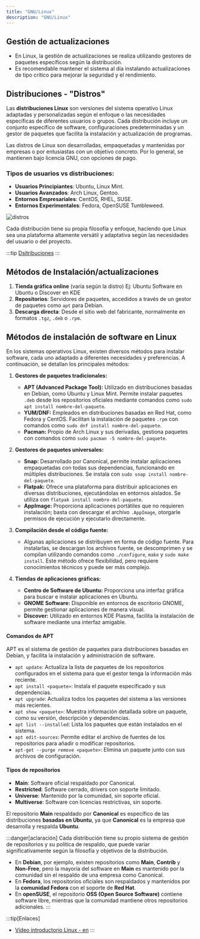 ```yaml
---
title: "GNU/Linux"  
description: "GNU/Linux"
---
```


## Gestión de actualizaciones

- En Linux, la gestión de actualizaciones se realiza utilizando gestores de paquetes específicos según la distribución.
- Es recomendable mantener el sistema al día instalando actualizaciones de tipo crítico para mejorar la seguridad y el rendimiento.

## Distribuciones - "Distros"

Las **distribuciones Linux** son versiones del sistema operativo Linux adaptadas y personalizadas según el enfoque o las necesidades específicas de diferentes usuarios o grupos. Cada distribución incluye un conjunto específico de software, configuraciones predeterminadas y un gestor de paquetes que facilita la instalación y actualización de programas.

Las distros de Linux son desarrolladas, empaquetadas y mantenidas por empresas o por entusiastas con un objetivo concreto. Por lo general, se mantienen bajo licencia GNU, con opciones de pago.

### Tipos de usuarios vs distribuciones:
- **Usuarios Principiantes**: Ubuntu, Linux Mint.
- **Usuarios Avanzados**: Arch Linux, Gentoo.
- **Entornos Empresariales**: CentOS, RHEL, SUSE.
- **Entornos Experimentales**: Fedora, OpenSUSE Tumbleweed.

![distros](https://miro.medium.com/v2/resize:fit:1400/format:webp/1*hxY05AVCBHC5wqXi2q81Qg.png)

Cada distribución tiene su propia filosofía y enfoque, haciendo que Linux sea una plataforma altamente versátil y adaptativa según las necesidades del usuario o del proyecto.

:::tip
[Dsitribuciones](https://upload.wikimedia.org/wikipedia/commons/1/1b/Linux_Distribution_Timeline.svg)
:::

## Métodos de Instalación/actualizaciones

1. **Tienda gráfica online** (varía según la distro) Ej: Ubuntu Software en Ubuntu o Discover en KDE
2. **Repositorios**: Servidores de paquetes, accedidos a través de un gestor de paquetes como `apt` para Debian.
3. **Descarga directa**: Desde el sitio web del fabricante, normalmente en formatos `.tgz`, `.deb` o `.rpm`.

## Métodos de instalación de software en Linux

En los sistemas operativos Linux, existen diversos métodos para instalar software, cada uno adaptado a diferentes necesidades y preferencias. A continuación, se detallan los principales métodos:

1. **Gestores de paquetes tradicionales:**
    - **APT (Advanced Package Tool):** Utilizado en distribuciones basadas en Debian, como Ubuntu y Linux Mint. Permite instalar paquetes `.deb` desde los repositorios oficiales mediante comandos como `sudo apt install nombre-del-paquete`.
    - **YUM/DNF:** Empleados en distribuciones basadas en Red Hat, como Fedora y CentOS. Facilitan la instalación de paquetes `.rpm` con comandos como `sudo dnf install nombre-del-paquete`.
    - **Pacman:** Propio de Arch Linux y sus derivadas, gestiona paquetes con comandos como `sudo pacman -S nombre-del-paquete`.

2. **Gestores de paquetes universales:**
    - **Snap:** Desarrollado por Canonical, permite instalar aplicaciones empaquetadas con todas sus dependencias, funcionando en múltiples distribuciones. Se instala con `sudo snap install nombre-del-paquete`.
    - **Flatpak:** Ofrece una plataforma para distribuir aplicaciones en diversas distribuciones, ejecutándolas en entornos aislados. Se utiliza con `flatpak install nombre-del-paquete`.
    - **AppImage:** Proporciona aplicaciones portátiles que no requieren instalación; basta con descargar el archivo `.AppImage`, otorgarle permisos de ejecución y ejecutarlo directamente.

3. **Compilación desde el código fuente:**
    - Algunas aplicaciones se distribuyen en forma de código fuente. Para instalarlas, se descargan los archivos fuente, se descomprimen y se compilan utilizando comandos como `./configure`, `make` y `sudo make install`. Este método ofrece flexibilidad, pero requiere conocimientos técnicos y puede ser más complejo.

4. **Tiendas de aplicaciones gráficas:**
    - **Centro de Software de Ubuntu:** Proporciona una interfaz gráfica para buscar e instalar aplicaciones en Ubuntu.
    - **GNOME Software:** Disponible en entornos de escritorio GNOME, permite gestionar aplicaciones de manera visual.
    - **Discover:** Utilizado en entornos KDE Plasma, facilita la instalación de software mediante una interfaz amigable.

#### Comandos de APT

APT es el sistema de gestión de paquetes para distribuciones basadas en Debian, y facilita la instalación y administración de software.

- `apt update`: Actualiza la lista de paquetes de los repositorios configurados en el sistema para que el gestor tenga la información más reciente.
- `apt install <paquete>`: Instala el paquete especificado y sus dependencias.
- `apt upgrade`: Actualiza todos los paquetes del sistema a las versiones más recientes.
- `apt show <paquete>`: Muestra información detallada sobre un paquete, como su versión, descripción y dependencias.
- `apt list --installed`: Lista los paquetes que están instalados en el sistema.
- `apt edit-sources`: Permite editar el archivo de fuentes de los repositorios para añadir o modificar repositorios.
- `apt-get --purge remove <paquete>`: Elimina un paquete junto con sus archivos de configuración.

#### Tipos de repositorios
- **Main**: Software oficial respaldado por Canonical.
- **Restricted**: Software cerrado, drivers con soporte limitado.
- **Universe**: Mantenido por la comunidad, sin soporte oficial.
- **Multiverse**: Software con licencias restrictivas, sin soporte.
  
El repositorio **Main** respaldado por **Canonical** es específico de las distribuciones **basadas en Ubuntu**, ya que **Canonical** es la empresa que desarrolla y respalda **Ubuntu**. 

:::danger[aclaración]
Cada distribución tiene su propio sistema de gestión de repositorios y su política de respaldo, que puede variar significativamente según la filosofía y objetivos de la distribución.

- En **Debian**, por ejemplo, existen repositorios como **Main**, **Contrib** y **Non-Free**, pero la mayoría del software en **Main** es mantenido por la comunidad sin el respaldo de una empresa como Canonical.
- En **Fedora**, los repositorios oficiales son respaldados y mantenidos por la **comunidad Fedora** con el soporte de **Red Hat**.
- En **openSUSE**, el repositorio **OSS (Open Source Software)** contiene software libre, mientras que la comunidad mantiene otros repositorios adicionales.
:::
  
:::tip[Enlaces]  
  - [Vídeo introductorio Linux - en](https://www.youtube.com/watch?v=UUJ0dFpj1-M&t=19s)
:::
